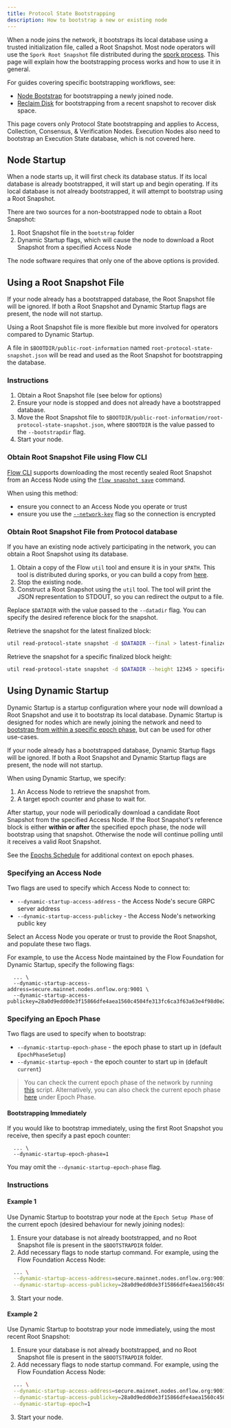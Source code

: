 ```yaml
---
title: Protocol State Bootstrapping
description: How to bootstrap a new or existing node
---
```


When a node joins the network, it bootstraps its local database using a trusted initialization file, called a Root Snapshot.
Most node operators will use the `Spork Root Snapshot` file distributed during the [spork process](./spork.md).
This page will explain how the bootstrapping process works and how to use it in general.

For guides covering specific bootstrapping workflows, see:
- [Node Bootstrap](./node-bootstrap.md) for bootstrapping a newly joined node.
- [Reclaim Disk](./reclaim-disk.md) for bootstrapping from a recent snapshot to recover disk space.

<Callout type="info">
   This page covers only Protocol State bootstrapping and applies to Access, Collection, Consensus, & Verification Nodes.
   Execution Nodes also need to bootstrap an Execution State database, which is not covered here.
</Callout>

## Node Startup

When a node starts up, it will first check its database status. 
If its local database is already bootstrapped, it will start up and begin operating.
If its local database is not already bootstrapped, it will attempt to bootstrap using a Root Snapshot.

There are two sources for a non-bootstrapped node to obtain a Root Snapshot:
1. Root Snapshot file in the `bootstrap` folder
2. Dynamic Startup flags, which will cause the node to download a Root Snapshot from a specified Access Node

The node software requires that only one of the above options is provided.

## Using a Root Snapshot File

<Callout type="info">
   If your node already has a bootstrapped database, the Root Snapshot file will be ignored. If both a Root Snapshot and Dynamic Startup flags are present, the node will not startup.
</Callout>

Using a Root Snapshot file is more flexible but more involved for operators compared to Dynamic Startup.

A file in `$BOOTDIR/public-root-information` named `root-protocol-state-snapshot.json` will be read and used as the Root Snapshot for bootstrapping the database.

### Instructions

1. Obtain a Root Snapshot file (see below for options)
2. Ensure your node is stopped and does not already have a bootstrapped database.
3. Move the Root Snapshot file to `$BOOTDIR/public-root-information/root-protocol-state-snapshot.json`, where `$BOOTDIR` is the value passed to the `--bootstrapdir` flag.
4. Start your node. 

### Obtain Root Snapshot File using Flow CLI

[Flow CLI](../../../tools/flow-cli/index.md) supports downloading the most recently sealed Root Snapshot from an Access Node using the [`flow snapshot save`](../../../tools/flow-cli/utils/snapshot-save.md) command.

When using this method: 
- ensure you connect to an Access Node you operate or trust
- ensure you use the [`--network-key`](../../../tools/flow-cli/utils/snapshot-save#network-key) flag so the connection is encrypted

### Obtain Root Snapshot File from Protocol database

If you have an existing node actively participating in the network, you can obtain a Root Snapshot using its database.

1. Obtain a copy of the Flow `util` tool and ensure it is in your `$PATH`. This tool is distributed during sporks, or you can build a copy from [here](https://github.com/onflow/flow-go/tree/master/cmd/util).
2. Stop the existing node.
3. Construct a Root Snapshot using the `util` tool. The tool will print the JSON representation to STDOUT, so you can redirect the output to a file.

Replace `$DATADIR` with the value passed to the `--datadir` flag. You can specify the desired reference block for the snapshot.

Retrieve the snapshot for the latest finalized block:
```sh
util read-protocol-state snapshot -d $DATADIR --final > latest-finalized-snapshot.json
```

Retrieve the snapshot for a specific finalized block height:
```sh
util read-protocol-state snapshot -d $DATADIR --height 12345 > specific-height-snapshot.json
```

## Using Dynamic Startup

Dynamic Startup is a startup configuration where your node will download a Root Snapshot and use it to bootstrap its local database.
Dynamic Startup is designed for nodes which are newly joining the network and need to [bootstrap from within a specific epoch phase](./node-bootstrap#timing), but can be used for other use-cases.

<Callout type="info">
   If your node already has a bootstrapped database, Dynamic Startup flags will be ignored. If both a Root Snapshot and Dynamic Startup flags are present, the node will not startup.
</Callout>

When using Dynamic Startup, we specify:
1. An Access Node to retrieve the snapshot from.
2. A target epoch counter and phase to wait for.

After startup, your node will periodically download a candidate Root Snapshot from the specified Access Node. 
If the Root Snapshot's reference block is either **within or after** the specified epoch phase, the node will bootstrap using that snapshot.
Otherwise the node will continue polling until it receives a valid Root Snapshot.

See the [Epochs Schedule](./../../staking/03-schedule.md) for additional context on epoch phases.

### Specifying an Access Node

Two flags are used to specify which Access Node to connect to:
- `--dynamic-startup-access-address` - the Access Node's secure GRPC server address
- `--dynamic-startup-access-publickey` - the Access Node's networking public key

Select an Access Node you operate or trust to provide the Root Snapshot, and populate these two flags.

For example, to use the Access Node maintained by the Flow Foundation for Dynamic Startup, specify the following flags:
```shell ExampleDynamicStartupFlags
  ... \
  --dynamic-startup-access-address=secure.mainnet.nodes.onflow.org:9001 \
  --dynamic-startup-access-publickey=28a0d9edd0de3f15866dfe4aea1560c4504fe313fc6ca3f63a63e4f98d0e295144692a58ebe7f7894349198613f65b2d960abf99ec2625e247b1c78ba5bf2eae
```

### Specifying an Epoch Phase

Two flags are used to specify when to bootstrap:
- `--dynamic-startup-epoch-phase` - the epoch phase to start up in (default `EpochPhaseSetup`)
- `--dynamic-startup-epoch` - the epoch counter to start up in (default `current`)

> You can check the current epoch phase of the network by running [this](https://github.com/onflow/flow-core-contracts/blob/master/transactions/epoch/scripts/get_epoch_phase.cdc) script. Alternatively, you can also check the current epoch phase [here](https://dashboard.flow.com/) under Epoch Phase.

#### Bootstrapping Immediately

If you would like to bootstrap immediately, using the first Root Snapshot you receive, then specify a past epoch counter:
```shell ExampleDynamicStartupFlags
  ... \
  --dynamic-startup-epoch-phase=1
```
You may omit the `--dynamic-startup-epoch-phase` flag.

### Instructions

#### Example 1
Use Dynamic Startup to bootstrap your node at the `Epoch Setup Phase` of the current epoch (desired behaviour for newly joining nodes):
1. Ensure your database is not already bootstrapped, and no Root Snapshot file is present in the `$BOOTSTRAPDIR` folder.
2. Add necessary flags to node startup command.
For example, using the Flow Foundation Access Node:
```sh
  ... \
  --dynamic-startup-access-address=secure.mainnet.nodes.onflow.org:9001 \
  --dynamic-startup-access-publickey=28a0d9edd0de3f15866dfe4aea1560c4504fe313fc6ca3f63a63e4f98d0e295144692a58ebe7f7894349198613f65b2d960abf99ec2625e247b1c78ba5bf2eae
```
3. Start your node.

#### Example 2
Use Dynamic Startup to bootstrap your node immediately, using the most recent Root Snapshot:
1. Ensure your database is not already bootstrapped, and no Root Snapshot file is present in the `$BOOTSTRAPDIR` folder.
2. Add necessary flags to node startup command.
For example, using the Flow Foundation Access Node:
```sh
  ... \
  --dynamic-startup-access-address=secure.mainnet.nodes.onflow.org:9001 \
  --dynamic-startup-access-publickey=28a0d9edd0de3f15866dfe4aea1560c4504fe313fc6ca3f63a63e4f98d0e295144692a58ebe7f7894349198613f65b2d960abf99ec2625e247b1c78ba5bf2eae \
  --dynamic-startup-epoch=1
```
3. Start your node.
